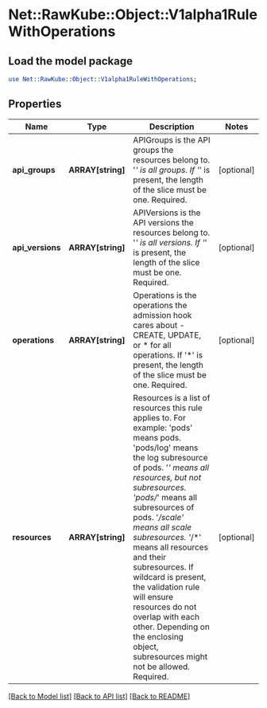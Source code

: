 # Net::RawKube::Object::V1alpha1RuleWithOperations

## Load the model package
```perl
use Net::RawKube::Object::V1alpha1RuleWithOperations;
```

## Properties
Name | Type | Description | Notes
------------ | ------------- | ------------- | -------------
**api_groups** | **ARRAY[string]** | APIGroups is the API groups the resources belong to. &#39;*&#39; is all groups. If &#39;*&#39; is present, the length of the slice must be one. Required. | [optional] 
**api_versions** | **ARRAY[string]** | APIVersions is the API versions the resources belong to. &#39;*&#39; is all versions. If &#39;*&#39; is present, the length of the slice must be one. Required. | [optional] 
**operations** | **ARRAY[string]** | Operations is the operations the admission hook cares about - CREATE, UPDATE, or * for all operations. If &#39;*&#39; is present, the length of the slice must be one. Required. | [optional] 
**resources** | **ARRAY[string]** | Resources is a list of resources this rule applies to.  For example: &#39;pods&#39; means pods. &#39;pods/log&#39; means the log subresource of pods. &#39;*&#39; means all resources, but not subresources. &#39;pods/*&#39; means all subresources of pods. &#39;*/scale&#39; means all scale subresources. &#39;*/*&#39; means all resources and their subresources.  If wildcard is present, the validation rule will ensure resources do not overlap with each other.  Depending on the enclosing object, subresources might not be allowed. Required. | [optional] 

[[Back to Model list]](../README.md#documentation-for-models) [[Back to API list]](../README.md#documentation-for-api-endpoints) [[Back to README]](../README.md)


